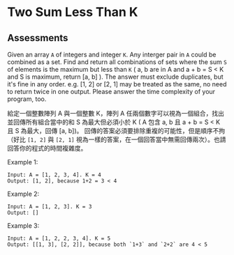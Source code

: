 # Two Sum Less Than K

## Assessments

Given an array `A` of integers and integer `K`. Any interger pair in `A` could be combined as a set. Find and return all combinations of sets where the sum `S` of elements is the maximum but less than `K` ( a, b are in A and a + b = S < K and S is maximum, return [a, b] ).
The answer must exclude duplicates, but it's fine in any order. e.g. [1, 2] or [2, 1] may be treated as the same, no need to return twice in one output. Please answer the time complexity of your program, too.

給定一個整數陣列 A 與一個整數 K，陣列 A 任兩個數字可以視為一個組合，找出並回傳所有組合當中的和 S 為最大但必須小於 K ( A 包含 a, b 且 a + b = S < K 且 S 為最大，回傳 [a, b])。
回傳的答案必須要排除重複的可能性，但是順序不拘（好比 `[1, 2]` 與 `[2, 1]` 視為一樣的答案，在一個回答當中無需回傳兩次）。也請回答你的程式的時間複雜度。

Example 1:

```
Input: A = [1, 2, 3, 4]. K = 4
Output: [1, 2], because 1+2 = 3 < 4
```

Example 2:

```
Input: A = [1, 2, 3]. K = 3
Output: []
```

Example 3:

```
Input: A = [1, 2, 2, 3, 4]. K = 5
Output: [[1, 3], [2, 2]], because both `1+3` and `2+2` are 4 < 5
```
